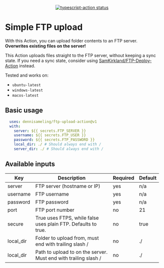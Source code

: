 <p align="center">
  <a href="https://github.com/actions/typescript-action/actions"><img alt="typescript-action status" src="https://github.com/actions/typescript-action/workflows/build-test/badge.svg"></a>
</p>

# Simple FTP upload

With this Action, you can upload folder contents to an FTP server. **Overwrites existing files on the server!**

This Action uploads files straight to the FTP server, without keeping a sync state. If you need a sync state, consider using [SamKirkland/FTP-Deploy-Action](https://github.com/marketplace/actions/ftp-deploy) instead.

Tested and works on:
- `ubuntu-latest`
- `windows-latest`
- `macos-latest`

## Basic usage

```YAML
  uses: dennisameling/ftp-upload-action@v1
  with:
    server: ${{ secrets.FTP_SERVER }}
    username: ${{ secrets.FTP_USER }}
    password: ${{ secrets.FTP_PASSWORD }}
    local_dir: ./ # Should always end with /
    server_dir: ./ # Should always end with /
```

## Available inputs

| Key | Description | Required | Default |
| --- | --- | --- | --- |
| server | FTP server (hostname or IP) | yes | n/a |
| username | FTP username | yes | n/a |
| password | FTP password | yes | n/a |
| port | FTP port number | no | 21 |
| secure | True uses FTPS, while false uses plain FTP. Defaults to true. | no | true |
| local_dir | Folder to upload from, must end with trailing slash / | no | ./ |
| local_dir | Path to upload to on the server. Must end with trailing slash / | no | ./ |
